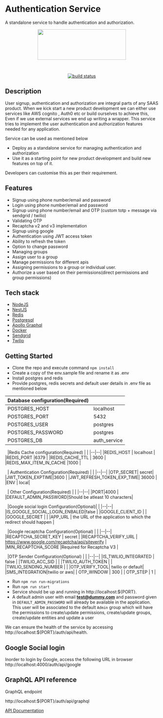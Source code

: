 
# Authentication Service

A standalone service to handle authentication and authorization.
<p  align="center">
<img src="https://www.keyvalue.systems/logo.png" width="290" height="100">
</p>
&nbsp;
<p  align="center">
<a  href="https://gitlab.com/keyvalue-systems/authentication-service/-/pipelines"  target="_blank"><img  src="https://gitlab.com/keyvalue-systems/authentication-service/badges/master/pipeline.svg?key_text=build"  alt="build status"/></a>
</p>

  

## Description

User signup, authentication and authorization are integral parts of any SAAS product. When we kick start a new product development we can either use services like AWS cognito , Auth0 etc or build ourselves to achieve this, Even if we use external services we end up writing a wrapper. This service tries to implement the user authentication and authorization features needed for any application.

Service can be used as mentioned below
-   Deploy as a standalone service for managing authentication and authorization   
-   Use it as a starting point for new product development and build new features on top of it.
 
Developers can customise this as per their requirement.

## Features

-   Signup using phone number/email and password
-   Login using phone number/email and password
-   Signup using phone number/email and OTP (custom totp + message via sendgrid / twilio)
-   Validating OTP
-   Recaptcha v2 and v3 implementation
-   Signup using google
-   Authentication using JWT access token
-   Ability to refresh the token
-   Option to change password
-   Managing groups
-   Assign user to a group
-   Manage permissions for different apis
-   Assigning permissions to a group or individual user.
-   Authorize a user based on their permissions(direct permissions and group permissions)
 
## Tech stack 

-   [NodeJS](https://nodejs.org/en/)
-   [NestJS](https://nestjs.com/)
-   [Redis](https://redis.io/)
-   [Postgresql](https://www.postgresql.org/)
-   [Apollo Graphql](https://www.apollographql.com/)
-   [Docker](https://www.docker.com/)
-   [Sendgrid](https://sendgrid.com/)
-   [Twilio](https://www.twilio.com/)

## Getting Started

-   Clone the repo and execute command `npm install`
-   Create a copy of the env.sample file and rename it as .env
-   Install postgres and redis
-   Provide postgres, redis secrets and default user details in .env file as mentioned below

| Database configuration(Required) |  |
|--|--|
|POSTGRES_HOST  | localhost |
|POSTGRES_PORT  |  5432|
|POSTGRES_USER  | postgres |
|POSTGRES_PASSWORD  | postgres |
|POSTGRES_DB  | auth_service |

&nbsp;
|Redis Cache configuration(Required)  |  |
|--|--|
|REDIS_HOST  | localhost |
|REDIS_PORT |6379  |
|REDIS_CACHE_TTL | 3600 |
|REDIS_MAX_ITEM_IN_CACHE  |1000  |

&nbsp;
| Authentication Configuration(Required) |  |
|--|--|
|OTP_SECRET|  secret|
|JWT_TOKEN_EXPTIME|3600  |
|JWT_REFRESH_TOKEN_EXP_TIME| 36000 |
|ENV  |  local|

  &nbsp;
| Other Configuration(Required) |  |
|--|--|
|PORT|4000  |
|DEFAULT_ADMIN_PASSWORD|Should be atleast 10 characters|

  &nbsp;
|Google social login Configuration(Optional)|  |
|--|--|
|IS_GOOGLE_SOCIAL_LOGIN_ENBALED|false |
|GOOGLE_CLIENT_ID  |  |
|GOOGLE_SECRET  |  |
|APP_URL  | the URL of the application to which the redirect should happen |

&nbsp;
|Google recaptcha Configuration(Optional) |  |
|--|--|
|RECAPTCHA_SECRET_KEY | secret |
|RECAPTCHA_VERIFY_URL  | https://www.google.com/recaptcha/api/siteverify |
|MIN_RECAPTCHA_SCORE  |Required for Recaptcha V3  |

  &nbsp;
|OTP Sender Configuration(Optional)  |  |
|--|--|
|IS_TWILIO_INTEGRATED  | false |
|TWILIO_ACC_SID  |  |
|TWILIO_AUTH_TOKEN  |  |
|TWILIO_SENDING_NUMBER  |  |
|OTP_VERIFY_TOOL| twilio or default|
|SMS_INTEGRATION|twilio or aws|
| OTP_WINDOW | 300  |
| OTP_STEP | 1 |

-   Run `npm run run-migrations`
-   Run `npm run start`
-   Service should be up and running in http://localhost:${PORT}.
- A default admin user with email **test@dummy.com** and password given in `DEFAULT_ADMIN_PASSWORD` will already be available in the application. This user will be associated to the default `Admin` group which will have the permissions to create/update permissions, create/update groups, create/update entities and update a user
    

We can ensure the health of the service by accessing http://localhost:${PORT}/auth/api/health.

## Google Social login

Inorder to login by Google, access the following URL in browser http://localhost:4000/auth/api/google 
## GraphQL API reference

GraphQL endpoint

http://localhost:${PORT}/auth/api/graphql

[API Documentation](https://documenter.getpostman.com/view/10091423/U16ev8cG)